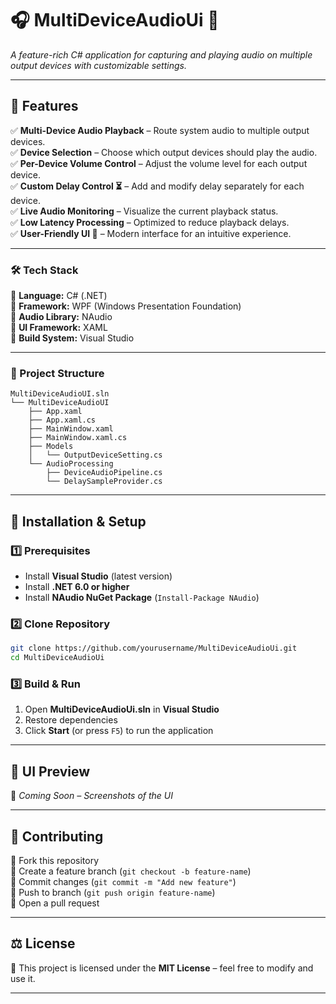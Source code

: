 
# 🎧 MultiDeviceAudioUi 🎵  
*A feature-rich C# application for capturing and playing audio on multiple output devices with customizable settings.*  

---

## 📌 Features  
✅ **Multi-Device Audio Playback** – Route system audio to multiple output devices.  
✅ **Device Selection** – Choose which output devices should play the audio.  
✅ **Per-Device Volume Control** – Adjust the volume level for each output device.  
✅ **Custom Delay Control ⏳** – Add and modify delay separately for each device.  
✅ **Live Audio Monitoring** – Visualize the current playback status.  
✅ **Low Latency Processing** – Optimized to reduce playback delays.  
✅ **User-Friendly UI 🎨** – Modern interface for an intuitive experience.  

---

### 🛠️ Tech Stack  
🔹 **Language:** C# (.NET)  
🔹 **Framework:** WPF (Windows Presentation Foundation)  
🔹 **Audio Library:** NAudio  
🔹 **UI Framework:** XAML  
🔹 **Build System:** Visual Studio  

---

### 📂 Project Structure  
```
MultiDeviceAudioUI.sln
└── MultiDeviceAudioUI
    ├── App.xaml
    ├── App.xaml.cs
    ├── MainWindow.xaml
    ├── MainWindow.xaml.cs
    ├── Models
    │   └── OutputDeviceSetting.cs
    └── AudioProcessing
        ├── DeviceAudioPipeline.cs
        └── DelaySampleProvider.cs

```

---

## 🚀 Installation & Setup  
### 1️⃣ Prerequisites  
- Install **Visual Studio** (latest version)  
- Install **.NET 6.0 or higher**  
- Install **NAudio NuGet Package** (`Install-Package NAudio`)  

### 2️⃣ Clone Repository  
```bash
git clone https://github.com/yourusername/MultiDeviceAudioUi.git
cd MultiDeviceAudioUi
```

### 3️⃣ Build & Run  
1. Open **MultiDeviceAudioUi.sln** in **Visual Studio**  
2. Restore dependencies  
3. Click **Start** (or press `F5`) to run the application  

---

## 🎨 UI Preview  
🚧 *Coming Soon – Screenshots of the UI*  

---

## 🤝 Contributing  
🔹 Fork this repository  
🔹 Create a feature branch (`git checkout -b feature-name`)  
🔹 Commit changes (`git commit -m "Add new feature"`)  
🔹 Push to branch (`git push origin feature-name`)  
🔹 Open a pull request  

---

## ⚖️ License  
📜 This project is licensed under the **MIT License** – feel free to modify and use it.  

---
